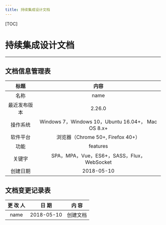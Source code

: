 ```yaml
---
title: 持续集成设计文档
---
```


[TOC]

# 持续集成设计文档

----------

## 文档信息管理表

|      标题      |    内容                                                       |
| :------------: | :-----------------------------------------------------------:|
| 名称           |  name                                      |
| 最近发布版本    |  2.26.0                                                    |
| 操作系统       |  Windows 7，Windows 10，Ubuntu 16.04+， Mac OS 8.x+           |
| 软件平台       |   浏览器（Chrome 50+, Firefox 40+）                            |
| 功能           |   features                                            |
| 关键字         |  SPA，MPA，Vue，ES6+，SASS，Flux，WebSocket |
| 创建日期       |  2018-05-10                                                    |

## 文档变更记录表

|  更 改 人 |    日  期    |        内 容        |
| :-------: | :----------: | :-----------------: |
|   name   |  2018-05-10  |  创建文档       |

